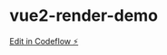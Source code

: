# vue2-render-demo

[Edit in Codeflow ⚡️](https://stackblitz.com/~/github.com/engvuchen/vue2-render-demo)